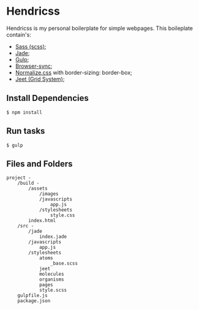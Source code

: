 # Hendricss
Hendricss is my personal boilerplate for simple webpages.
This boileplate contain's:

* [Sass (scss)](http://sass-lang.com/);
* [Jade](http://jade-lang.com/);
* [Gulp](http://gulpjs.com/);
* [Browser-sync](https://www.browsersync.io/);
* [Normalize.css](https://necolas.github.io/normalize.css/) with border-sizing: border-box;
* [Jeet (Grid System)](http://jeet.gs/);

## Install Dependencies
```$ npm install```

## Run tasks
```$ gulp```

## Files and Folders
```
project -
    /build -
        /assets
            /images
            /javascripts
                app.js
            /stylesheets
                style.css
        index.html
    /src -
        /jade
            index.jade
        /javascripts
            app.js
        /stylesheets
            atoms
                _base.scss
            jeet
            molecules
            organisms
            pages
            style.scss
    gulpfile.js
    package.json
```